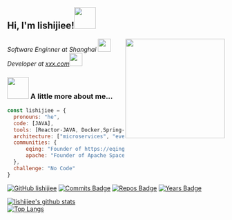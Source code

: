 
<h2> Hi, I'm lishijiee!<img src="https://media.giphy.com/media/mGcNjsfWAjY5AEZNw6/giphy.gif" width="50"></h2>
<img align='right' src="https://media.giphy.com/media/M9gbBd9nbDrOTu1Mqx/giphy.gif" width="230">
<p><em>Software Enginner at Shanghai </a><img src="https://media.giphy.com/media/fYSnHlufseco8Fh93Z/giphy.gif" width="30"></br>
Developer at <a href="https://www.jd.com">xxx.com</a><img src="https://media.giphy.com/media/WUlplcMpOCEmTGBtBW/giphy.gif" width="30"> 
</em></p>

### <img src="https://media.giphy.com/media/VgCDAzcKvsR6OM0uWg/giphy.gif" width="50"> A little more about me...

```javascript
const lishijiee = {
  pronouns: "he",
  code: [JAVA],
  tools: [Reactor-JAVA, Docker,Spring-Boot,Spring-Cloud],
  architecture: ["microservices", "event-driven", "design system pattern"],
  communities: {
      eqing: "Founder of https://eqing.org, author to sqily, spaceX",
      apache: "Founder of Apache SpaceX (incubator) Committer",
  },
  challenge: "No Code"
}
```



[![GitHub lishijiee](https://img.shields.io/github/followers/lishijiee?label=follow&style=social)](https://github.com/lishijiee)
[![Commits Badge](https://badges.pufler.dev/commits/monthly/lishijiee)](https://badges.pufler.dev)
[![Repos Badge](https://badges.pufler.dev/repos/lishijiee)](https://badges.pufler.dev)
[![Years Badge](https://badges.pufler.dev/years/lishijiee)](https://badges.pufler.dev)
  

[![lishijiee's github stats](https://github-readme-stats.vercel.app/api?username=lishijiee&theme=tokyonight)](https://github.com/lishijiee/github-readme-stats)  
[![Top Langs](https://github-readme-stats.vercel.app/api/top-langs/?username=lishijiee&layout=compact)](https://github.com/lishijiee/github-readme-stats)


<!---



## 【repo 仓库】  
[个人学习成长记录笔记](https://github.com/lishijiee/eee)


![访问次数](https://visitor-badge.glitch.me/badge?page_id=lishijiee.readme)  

![Github COntribution](https://ghchart.rshah.org/409ba5/lishijiee)

> Hi, I’m @lishijie**e**, a Java developer 💖 
- 💞️ I’m looking to collaborate on ...    
- 📫 How to reach me ...   
- 👀 I’m interested in ...
- 🌱 I’m currently learning ...

theme:
  synthwave 白标红字
  cobalt 红标绿字
  onedark 黄标红字
  gruvbox 黄标绿字
  tokyonight 蓝标青字
  merko 黄标青字
  radical 红标绿字
  dark 白标灰字

TODO  

lishijiee/lishijiee is a ✨ special ✨ repository because its `README.md` (this file) appears on your GitHub profile.
You can click the Preview link to take a look at your changes.
--->
